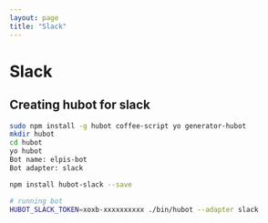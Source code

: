 ```yaml
---
layout: page
title: "Slack"
---
```

# Slack

## Creating hubot for slack

```sh
sudo npm install -g hubot coffee-script yo generator-hubot
mkdir hubot
cd hubot
yo hubot 
Bot name: elpis-bot
Bot adapter: slack

npm install hubot-slack --save

# running bot
HUBOT_SLACK_TOKEN=xoxb-xxxxxxxxxx ./bin/hubot --adapter slack
```
